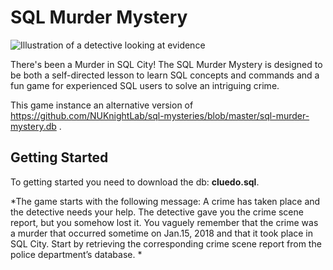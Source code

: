 # SQL Murder Mystery

![Illustration of a detective looking at evidence](174092-clue-illustration.png)

There's been a Murder in SQL City! The SQL Murder Mystery is designed to be both a self-directed lesson to learn SQL concepts and commands and a fun game for experienced SQL users to solve an intriguing crime.

This game instance an alternative version of https://github.com/NUKnightLab/sql-mysteries/blob/master/sql-murder-mystery.db .


## Getting Started
To getting started you need to download the db: **cluedo.sql**.

*The game starts with the following message: A crime has taken place and the detective needs your help. The detective gave you the crime scene report, but you somehow lost it. You vaguely remember that the crime was a murder that occurred sometime on Jan.15, 2018 and that it took place in SQL City. Start by retrieving the corresponding crime scene report from the police department’s database. *
